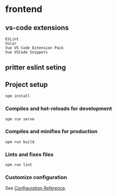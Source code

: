 # frontend

## vs-code extensions
```
ESLint
Volar
Vue VS Code Extension Pack
Vue VSCode Snippets
```

## pritter eslint seting
## Project setup
```
npm install
```

### Compiles and hot-reloads for development
```
npm run serve
```

### Compiles and minifies for production
```
npm run build
```

### Lints and fixes files
```
npm run lint
```

### Customize configuration
See [Configuration Reference](https://cli.vuejs.org/config/).
